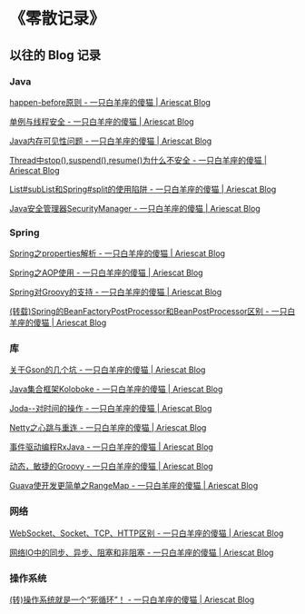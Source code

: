 # 《零散记录》





## 以往的 Blog 记录



### Java

[happen-before原则 - 一只白羊座的傻猫 | Ariescat Blog](https://ariescat.top/2021/01/14/happen-before原则/)

[单例与线程安全 - 一只白羊座的傻猫 | Ariescat Blog](https://ariescat.top/2020/06/30/单例与线程安全/)

[Java内存可见性问题 - 一只白羊座的傻猫 | Ariescat Blog](https://ariescat.top/2019/03/18/Java内存可见性问题/)

[Thread中stop(),suspend(),resume()为什么不安全 - 一只白羊座的傻猫 | Ariescat Blog](https://ariescat.top/2019/02/16/Thread中stop(),suspend(),resume()为什么不安全/)

[List#subList和Spring#split的使用陷阱 - 一只白羊座的傻猫 | Ariescat Blog](https://ariescat.top/2019/02/15/List-subList和Spring-split的使用陷阱/)

[Java安全管理器SecurityManager - 一只白羊座的傻猫 | Ariescat Blog](https://ariescat.top/2019/01/28/Java安全管理器SecurityManager/)



### Spring

[Spring之properties解析 - 一只白羊座的傻猫 | Ariescat Blog](https://ariescat.top/2020/05/07/Spring之properties解析/)

[Spring之AOP使用 - 一只白羊座的傻猫 | Ariescat Blog](https://ariescat.top/2020/03/06/Spring之AOP使用/)

[Spring对Groovy的支持 - 一只白羊座的傻猫 | Ariescat Blog](https://ariescat.top/2020/03/04/Spring对Groovy的支持/)

<a href="https://ariescat.top/2019/03/19/(转载)Spring的BeanFactoryPostProcessor和BeanPostProcessor区别/" target="_blank">(转载)Spring的BeanFactoryPostProcessor和BeanPostProcessor区别 - 一只白羊座的傻猫 | Ariescat Blog</a>



### 库

[关于Gson的几个坑 - 一只白羊座的傻猫 | Ariescat Blog](https://ariescat.top/2020/03/12/关于Gson的几个坑/)

[Java集合框架Koloboke - 一只白羊座的傻猫 | Ariescat Blog](https://ariescat.top/2019/02/26/Java集合框架Koloboke/)

[Joda--对时间的操作 - 一只白羊座的傻猫 | Ariescat Blog](https://ariescat.top/2019/02/20/Joda-对时间的操作/)

[Netty之心跳与重连 - 一只白羊座的傻猫 | Ariescat Blog](https://ariescat.top/2019/01/30/Netty之心跳与重连/)

[事件驱动编程RxJava - 一只白羊座的傻猫 | Ariescat Blog](https://ariescat.top/2019/01/29/事件驱动编程RxJava/)

[动态，敏捷的Groovy - 一只白羊座的傻猫 | Ariescat Blog](https://ariescat.top/2019/01/24/动态-敏捷的Groovy/)

[Guava使开发更简单之RangeMap - 一只白羊座的傻猫 | Ariescat Blog](https://ariescat.top/2019/01/23/Guava使开发更简单之RangeMap/)



### 网络

[WebSocket、Socket、TCP、HTTP区别 - 一只白羊座的傻猫 | Ariescat Blog](https://ariescat.top/2019/03/07/WebSocket-Socket-TCP-HTTP区别/)

[网络IO中的同步、异步、阻塞和非阻塞 - 一只白羊座的傻猫 | Ariescat Blog](https://ariescat.top/2019/02/14/网络IO中的同步-异步-阻塞和非阻塞/)



### 操作系统

[(转)操作系统就是一个“死循环”！ - 一只白羊座的傻猫 | Ariescat Blog](https://ariescat.top/2021/09/19/操作系统就是一个-死循环/)